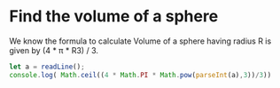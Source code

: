 # Find the volume of a sphere

We know the formula to calculate Volume of a sphere having radius R is given by (4 * π * R3) / 3.

```js
let a = readLine();
console.log( Math.ceil((4 * Math.PI * Math.pow(parseInt(a),3))/3))
```
